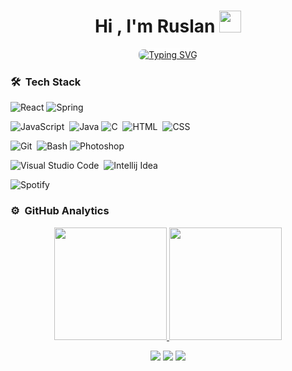 <div>
    <h1 align="center">Hi , I'm Ruslan <img src="https://media.giphy.com/media/TEnXkcsHrP4YedChhA/giphy.gif" width="35"></h1>
    <p align="center">
      <a href="https://git.io/typing-svg" align="center">
      <img src="https://readme-typing-svg.demolab.com?font=Fira+Code&weight=600&pause=1000&color=00AEFF&background=050F2C&center=true&vCenter=true&random=false&width=435&lines=Full-Stack+Developer;Student+of+TUKE" alt="Typing SVG" style="border: 1px solid #ffffff; border-radius: 8px;" />
      </a>
    </p>
</div>

### 🛠 &nbsp;Tech Stack
![React](https://img.shields.io/badge/React-05122A?style=flat&logo=react)
![Spring](https://img.shields.io/badge/Spring-05122A?style=flat&logo=spring)


![JavaScript](https://img.shields.io/badge/-JavaScript-05122A?style=flat&logo=javascript)&nbsp;
![Java](https://img.shields.io/badge/Java-05122A?style=flat&logo=oracle)
![C](https://img.shields.io/badge/-C-05122A?style=flat&logo=C&logoColor=A8B9CC)&nbsp;
![HTML](https://img.shields.io/badge/-HTML-05122A?style=flat&logo=HTML5)&nbsp;
![CSS](https://img.shields.io/badge/-CSS-05122A?style=flat&logo=CSS3&logoColor=1572B6)&nbsp;

![Git](https://img.shields.io/badge/-Git-05122A?style=flat&logo=git)&nbsp;
![Bash](https://img.shields.io/badge/Bash-05122A?style=flat&logo=gnubash)
![Photoshop](https://img.shields.io/badge/Photoshop-05122A?style=flat&logo=adobephotoshop&link=https%3A%2F%2Fopen.spotify.com%2Fuser%2F31kyim6lrhk44d27oupi3sqkx7ty%3Fsi%3D3e4df5d5bcc04b53)




![Visual Studio Code](https://img.shields.io/badge/-Visual%20Studio%20Code-05122A?style=flat&logo=visual-studio-code&logoColor=007ACC)&nbsp;
![Intellij Idea](https://img.shields.io/badge/IntelliJ-05122A?style=flat&logo=intellijidea)





![Spotify](https://img.shields.io/badge/Spotify-05122A?style=flat&logo=spotify&link=https%3A%2F%2Fopen.spotify.com%2Fuser%2F31kyim6lrhk44d27oupi3sqkx7ty%3Fsi%3D3e4df5d5bcc04b53)


### ⚙️ &nbsp;GitHub Analytics

<p align="center">
<a href="https://github.com/blsd-ruslan">
  <img height="180em" src="https://github-readme-stats-eight-theta.vercel.app/api?username=blsd-ruslan&show_icons=true&theme=algolian&include_all_commits=true&count_private=true"/>
  <img height="180em" src="https://github-readme-stats-eight-theta.vercel.app/api/top-langs/?username=blsd-ruslan&layout=compact&langs_count=8&theme=algolia&include_all_commits=true&count_private=true"/>
</a>
</p>


<p align="center">
<a href="https://www.linkedin.com/in/ruslan-khamitov-64a61a271/"><img src="https://img.shields.io/badge/-Ruslan%20Khamitov-0077B5?style=flat&logo=Linkedin&logoColor=white"/></a>
<a href="mailto:khamitov.code@gmail.com"><img src="https://img.shields.io/badge/-khamitov.code@gmail.com-D14836?style=flat&logo=Gmail&logoColor=white"/></a>
<a href="https://www.facebook.com/profile.php?id=100056550825238"><img src="https://img.shields.io/badge/-Ruslan%20Khamitov-1877F2?style=flat&logo=Facebook&logoColor=white"/></a>
</p>
